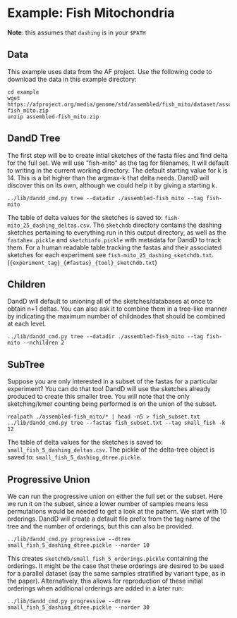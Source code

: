 # Example: Fish Mitochondria

**Note**: this assumes that `dashing` is in your `$PATH`

## Data
This example uses data from the AF project. Use the following code to download the data in this example directory:

```
cd example
wget https://afproject.org/media/genome/std/assembled/fish_mito/dataset/assembled-fish_mito.zip
unzip assembled-fish_mito.zip
```

## DandD Tree

The first step will be to create intial sketches of the fasta files and find delta for the full set. We will use "fish-mito" as the tag for filenames. It will default to writing in the current working directory. The default starting value for k is 14. This is a bit higher than the argmax-k that delta needs. DandD will discover this on its own, although we could help it by giving a starting k.

```
../lib/dandd_cmd.py tree --datadir ./assembled-fish_mito --tag fish-mito

```
The table of delta values for the sketches is saved to: `fish-mito_25_dashing_deltas.csv`. The `sketchdb` directory contains the dashing sketches pertaining to everything run in this output directory, as well as the `fastahex.pickle` and `sketchinfo.pickle` with metadata for DandD to track them. For a human readable table tracking the fastas and their associated sketches for each experiment see `fish-mito_25_dashing_sketchdb.txt`. (`{experiment_tag}_{#fastas}_{tool}_sketchdb.txt`)

## Children
DandD will default to unioning all of the sketches/databases at once to obtain n+1 deltas. You can also ask it to combine them in a tree-like manner by indicating the maximum number of childnodes that should be combined at each level.
```
../lib/dandd_cmd.py tree --datadir ./assembled-fish_mito --tag fish-mito --nchildren 2
```

## SubTree
Suppose you are only interested in a subset of the fastas for a particular experiment? You can do that too! DandD will use the sketches already produced to create this smaller tree. You will note that the only sketching/kmer counting being performed is on the union of the subset.  

```
realpath ./assembled-fish_mito/* | head -n5 > fish_subset.txt
../lib/dandd_cmd.py tree --fastas fish_subset.txt --tag small_fish -k 12

```
The table of delta values for the sketches is saved to: `small_fish_5_dashing_deltas.csv`. The pickle of the delta-tree object is saved to: `small_fish_5_dashing_dtree.pickle`.

## Progressive Union

We can run the progressive union on either the full set or the subset. Here we run it on the subset, since a lower number of samples means less permutations would be needed to get a look at the pattern. We start with 10 orderings. DandD will create a default file prefix from the tag name of the tree and the number of orderings, but this can also be provided.
```
../lib/dandd_cmd.py progressive --dtree small_fish_5_dashing_dtree.pickle --norder 10 
```

This creates `sketchdb/small_fish_5_orderings.pickle` containing the orderings. It might be the case that these orderings are desired to be used for a parallel dataset (say the same samples stratified by variant type, as in the paper). Alternatively, this allows for reproduction of these initial orderings when additional orderings are added in a later run:

```
../lib/dandd_cmd.py progressive --dtree small_fish_5_dashing_dtree.pickle --norder 30 
```

